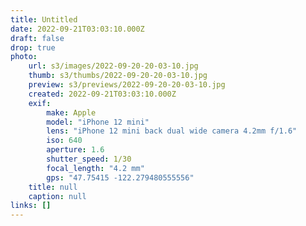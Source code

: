 ```yaml
---
title: Untitled
date: 2022-09-21T03:03:10.000Z
draft: false
drop: true
photo:
    url: s3/images/2022-09-20-20-03-10.jpg
    thumb: s3/thumbs/2022-09-20-20-03-10.jpg
    preview: s3/previews/2022-09-20-20-03-10.jpg
    created: 2022-09-21T03:03:10.000Z
    exif:
        make: Apple
        model: "iPhone 12 mini"
        lens: "iPhone 12 mini back dual wide camera 4.2mm f/1.6"
        iso: 640
        aperture: 1.6
        shutter_speed: 1/30
        focal_length: "4.2 mm"
        gps: "47.75415 -122.279480555556"
    title: null
    caption: null
links: []
---
```

